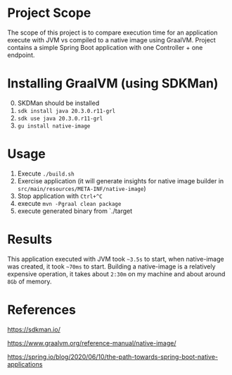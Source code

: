 # Project Scope
The scope of this project is to compare execution time for an application execute with JVM vs compiled to a native image using GraalVM.
Project contains a simple Spring Boot application with one Controller + one endpoint.

# Installing GraalVM (using SDKMan)
0. SKDMan should be installed
1. `sdk install java 20.3.0.r11-grl`
2. `sdk use java 20.3.0.r11-grl`
3. `gu install native-image`
# Usage
1. Execute `./build.sh` 
2. Exercise application (it will generate insights for native image builder in `src/main/resources/META-INF/native-image`)
3. Stop application with `Ctrl+^C`
4. execute `mvn -Pgraal clean package`
5. execute generated binary from `./target

# Results
This application executed with JVM took `~3.5s` to start, when native-image was created, it took `~70ms` to start.
Building a native-image is a relatively expensive operation, it takes about `2:30m` on my machine and about around `8Gb` of memory.

# References
https://sdkman.io/

https://www.graalvm.org/reference-manual/native-image/

https://spring.io/blog/2020/06/10/the-path-towards-spring-boot-native-applications

